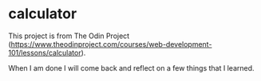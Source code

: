 # calculator
This project is from The Odin Project (https://www.theodinproject.com/courses/web-development-101/lessons/calculator).

When I am done I will come back and reflect on a few things that I learned.